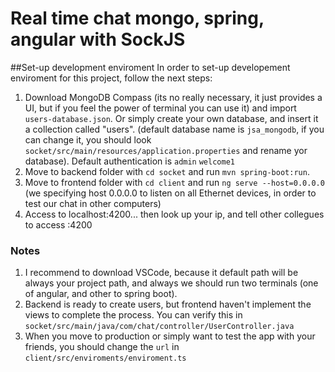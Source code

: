 # Real time chat mongo, spring, angular with SockJS


##Set-up development enviroment
In order to set-up developement enviroment for this project, follow the next steps:

1. Download MongoDB Compass (its no really necessary, it just provides a UI, but if you feel the power of terminal you can use it) and import `users-database.json`. Or simply create your own database, and insert it a collection called "users". (default database name is `jsa_mongodb`, if you can change it, you should look `socket/src/main/resources/application.properties` and rename yor database). Default authentication is `admin` `welcome1` 
1. Move to backend folder with `cd socket` and run `mvn spring-boot:run`.
1. Move to frontend folder with `cd client` and run `ng serve --host=0.0.0.0` (we specifying host 0.0.0.0 to listen on all Ethernet devices, in order to test our chat in other computers)
1. Access to localhost:4200... then look up your ip, and tell other collegues to access <your ip>:4200

### Notes 
1. I recommend to download VSCode, because it default path will be always your project path, and always we should run two terminals (one of angular, and other to spring boot).
1. Backend is ready to create users, but frontend haven't implement the views to complete the process. You can verify this in `socket/src/main/java/com/chat/controller/UserController.java`
1. When you move to production or simply want to test the app with your friends, you should change the `url` in `client/src/enviroments/enviroment.ts`
